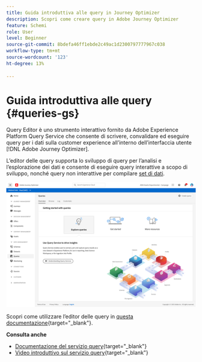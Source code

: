 ```yaml
---
title: Guida introduttiva alle query in Journey Optimizer
description: Scopri come creare query in Adobe Journey Optimizer
feature: Schemi
role: User
level: Beginner
source-git-commit: 8bdefa46ff1ebde2c49ac1d2300797777967c038
workflow-type: tm+mt
source-wordcount: '123'
ht-degree: 13%

---
```


# Guida introduttiva alle query {#queries-gs}

Query Editor è uno strumento interattivo fornito da Adobe Experience Platform Query Service che consente di scrivere, convalidare ed eseguire query per i dati sulla customer experience all’interno dell’interfaccia utente [!DNL Adobe Journey Optimizer].

L’editor delle query supporta lo sviluppo di query per l’analisi e l’esplorazione dei dati e consente di eseguire query interattive a scopo di sviluppo, nonché query non interattive per compilare [set di dati](get-started-datasets.md).


![](assets/queries-home.png)

Scopri come utilizzare l’editor delle query in [questa documentazione](https://experienceleague.adobe.com/docs/experience-platform/query/ui/user-guide.html){target=&quot;_blank&quot;}.

**Consulta anche**

* [Documentazione del servizio query](https://experienceleague.adobe.com/docs/experience-platform/query/home.html?lang=it){target=&quot;_blank&quot;}
* [Video introduttivo sul servizio query](https://experienceleague.adobe.com/docs/platform-learn/tutorials/queries/understanding-query-service.html?lang=it){target=&quot;_blank&quot;}
